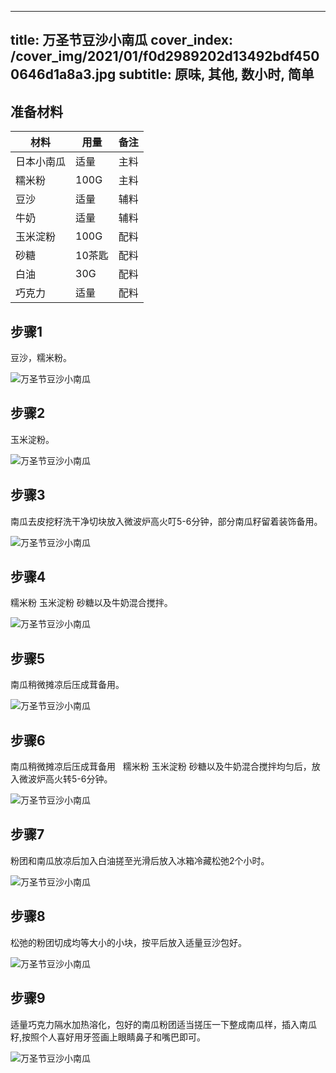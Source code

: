 
---
title: 万圣节豆沙小南瓜
cover_index: /cover_img/2021/01/f0d2989202d13492bdf4500646d1a8a3.jpg
subtitle: 原味, 其他, 数小时, 简单
---

## 准备材料

| 材料     | 用量 | 备注|
| ------- | ----- | --- |
| 日本小南瓜 | 适量| 主料 |
| 糯米粉 | 100G| 主料 |
| 豆沙 | 适量| 辅料 |
| 牛奶 | 适量| 辅料 |
| 玉米淀粉 | 100G| 配料 |
| 砂糖 | 10茶匙| 配料 |
| 白油 | 30G| 配料 |
| 巧克力 | 适量| 配料 |

## 步骤1

豆沙，糯米粉。

![万圣节豆沙小南瓜](https://i8.meishichina.com/attachment/recipe/201010/201010261523076.jpg?x-oss-process=style/p320) 

## 步骤2

玉米淀粉。

![万圣节豆沙小南瓜](https://i8.meishichina.com/attachment/recipe/201010/201010261524281.jpg?x-oss-process=style/p320) 

## 步骤3

南瓜去皮挖籽洗干净切块放入微波炉高火叮5-6分钟，部分南瓜籽留着装饰备用。

![万圣节豆沙小南瓜](https://i8.meishichina.com/attachment/recipe/201010/201010261524471.jpg?x-oss-process=style/p320) 

## 步骤4

糯米粉 玉米淀粉 砂糖以及牛奶混合搅拌。

![万圣节豆沙小南瓜](https://i8.meishichina.com/attachment/recipe/201010/201010261525052.jpg?x-oss-process=style/p320) 

## 步骤5

南瓜稍微摊凉后压成茸备用。

![万圣节豆沙小南瓜](https://i8.meishichina.com/attachment/recipe/201010/201010261525366.jpg?x-oss-process=style/p320) 

## 步骤6

南瓜稍微摊凉后压成茸备用   糯米粉 玉米淀粉 砂糖以及牛奶混合搅拌均匀后，放入微波炉高火转5-6分钟。

![万圣节豆沙小南瓜](https://i8.meishichina.com/attachment/recipe/201010/201010261525557.jpg?x-oss-process=style/p320) 

## 步骤7

粉团和南瓜放凉后加入白油搓至光滑后放入冰箱冷藏松弛2个小时。

![万圣节豆沙小南瓜](https://i8.meishichina.com/attachment/recipe/201010/201010261526232.jpg?x-oss-process=style/p320) 

## 步骤8

松弛的粉团切成均等大小的小块，按平后放入适量豆沙包好。

![万圣节豆沙小南瓜](https://i8.meishichina.com/attachment/recipe/201010/201010261526345.jpg?x-oss-process=style/p320) 

## 步骤9

适量巧克力隔水加热溶化，包好的南瓜粉团适当搓压一下整成南瓜样，插入南瓜籽,按照个人喜好用牙签画上眼睛鼻子和嘴巴即可。

![万圣节豆沙小南瓜](https://i8.meishichina.com/attachment/recipe/201010/201010261526482.jpg?x-oss-process=style/p320) 

